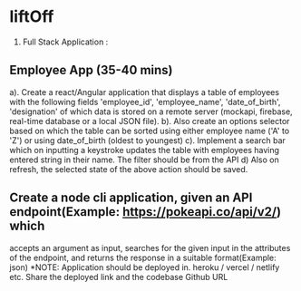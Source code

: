 # liftOff
1. Full Stack Application :
##  Employee App (35-40 mins)
a). Create a react/Angular application that displays a table of employees with the following fields
'employee_id', 'employee_name', 'date_of_birth', 'designation' of which data is stored on a remote
server (mockapi, firebase, real-time database or a local JSON file).
b). Also create an options selector based on which the table can be sorted using either employee
name ('A' to 'Z') or using date_of_birth (oldest to youngest)
c). Implement a search bar which on inputting a keystroke updates the table with employees
having entered string in their name. The filter should be from the API
d) Also on refresh, the selected state of the above action should be saved.
## Create a node cli application, given an API endpoint(Example: https://pokeapi.co/api/v2/) which
accepts an argument as input, searches for the given input in the attributes of the endpoint, and returns
the response in a suitable format(Example: json)
*NOTE: Application should be deployed in. heroku / vercel / netlify etc. Share the deployed link and the
codebase Github URL